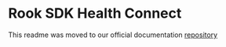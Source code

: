 # Rook SDK Health Connect

This readme was moved to our official
documentation [repository](https://github.com/RookeriesDevelopment/rook-flutter-sdk-doc/blob/main/rook_sdk_health_connect/README.md)
